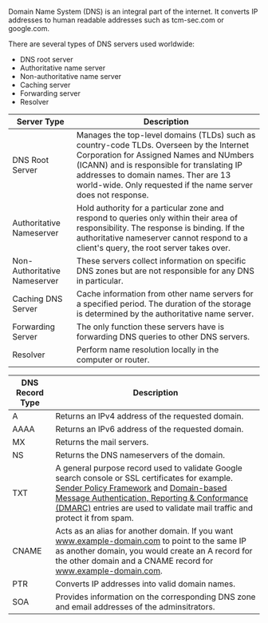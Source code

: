 

Domain Name System (DNS) is an integral part of the internet. It converts IP addresses to human readable addresses such as tcm-sec.com or google.com.

There are several types of DNS servers used worldwide:
 * DNS root server
 * Authoritative name server
 * Non-authoritative name server
 * Caching server
 * Forwarding server
 * Resolver

| Server Type | Description |
| ----------- | ----------- |
| DNS Root Server | Manages the top-level domains (TLDs) such as country-code TLDs. Overseen by the Internet Corporation for Assigned Names and NUmbers (ICANN) and is responsible for translating IP addresses to domain names. Ther are 13 world-wide. Only requested if the name server does not response. |
| Authoritative Nameserver | Hold authority for a particular zone and respond to queries only within their area of responsibility. The response is binding. If the authoritative nameserver cannot respond to a client's query, the root server takes over. |
| Non-Authoritative Nameserver | These servers collect information on specific DNS zones but are not responsible for any DNS in particular. |
| Caching DNS Server | Cache information from other name servers for a specified period. The duration of the storage is determined by the authoritative name server. |
| Forwarding Server | The only function these servers have is forwarding DNS queries to other DNS servers. |
| Resolver | Perform name resolution locally in the computer or router. |


| DNS Record Type | Description |
| --------------- | ----------- |
| A | Returns an IPv4 address of the requested domain. |
| AAAA | Returns an IPv6 address of the requested domain. |
| MX | Returns the mail servers. |
| NS | Returns the DNS nameservers of the domain. |
| TXT | A general purpose record used to validate Google search console or SSL certificates for example. [Sender Policy Framework](https://datatracker.ietf.org/doc/html/rfc4408) and [Domain-based Message Authentication, Reporting & Conformance (DMARC)](https://dmarc.org/) entries are used to validate mail traffic and protect it from spam. |
| CNAME | Acts as an alias for another domain. If you want www.example-domain.com to point to the same IP as another domain, you would create an A record for the other domain and a CNAME record for www.example-domain.com. |
| PTR | Converts IP addresses into valid domain names. |
| SOA | Provides information on the corresponding DNS zone and email addresses of the adminsitrators. |
